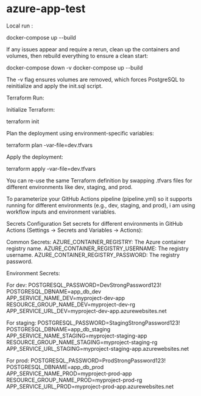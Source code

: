 # azure-app-test



Local run : 

docker-compose up --build

If any issues appear and require a rerun, clean up the containers and volumes, then rebuild everything to ensure a clean start: 

docker-compose down -v
docker-compose up --build

The -v flag ensures volumes are removed, which forces PostgreSQL to reinitialize and apply the init.sql script.


Terraform Run: 

Initialize Terraform:

terraform init

Plan the deployment using environment-specific variables:

terraform plan -var-file=dev.tfvars

Apply the deployment:

terraform apply -var-file=dev.tfvars

You can re-use the same Terraform definition by swapping .tfvars files for different environments like dev, staging, and prod.

To parameterize your GitHub Actions pipeline (pipeline.yml) so it supports running for different environments (e.g., dev, staging, and prod), i am using workflow inputs and environment variables.

Secrets Configuration
Set secrets for different environments in GitHub Actions (Settings -> Secrets and Variables -> Actions):

Common Secrets:
AZURE_CONTAINER_REGISTRY: The Azure container registry name.
AZURE_CONTAINER_REGISTRY_USERNAME: The registry username.
AZURE_CONTAINER_REGISTRY_PASSWORD: The registry password.


Environment Secrets:

For dev:
POSTGRESQL_PASSWORD=DevStrongPassword123!
POSTGRESQL_DBNAME=app_db_dev
APP_SERVICE_NAME_DEV=myproject-dev-app
RESOURCE_GROUP_NAME_DEV=myproject-dev-rg
APP_SERVICE_URL_DEV=myproject-dev-app.azurewebsites.net


For staging:
POSTGRESQL_PASSWORD=StagingStrongPassword123!
POSTGRESQL_DBNAME=app_db_staging
APP_SERVICE_NAME_STAGING=myproject-staging-app
RESOURCE_GROUP_NAME_STAGING=myproject-staging-rg
APP_SERVICE_URL_STAGING=myproject-staging-app.azurewebsites.net

For prod:
POSTGRESQL_PASSWORD=ProdStrongPassword123!
POSTGRESQL_DBNAME=app_db_prod
APP_SERVICE_NAME_PROD=myproject-prod-app
RESOURCE_GROUP_NAME_PROD=myproject-prod-rg
APP_SERVICE_URL_PROD=myproject-prod-app.azurewebsites.net
